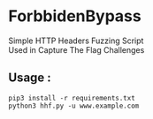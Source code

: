 # ForbbidenBypass
Simple HTTP Headers Fuzzing Script  
Used in Capture The Flag Challenges

## Usage :
`pip3 install -r requirements.txt`\
`python3 hhf.py -u www.example.com`
